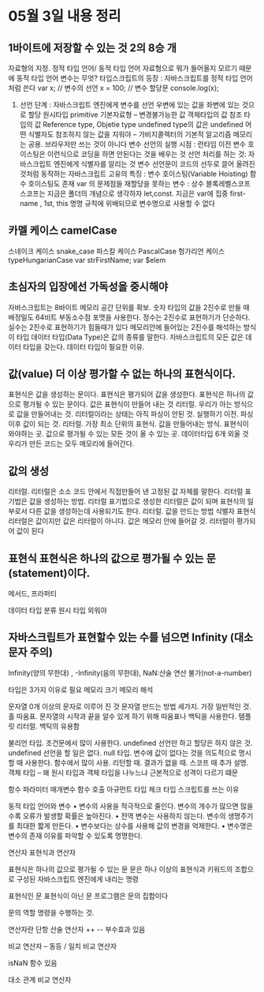 # 05월 3일 내용 정리

## 1바이트에 저장할 수 있는 것 2의 8승 개
자료형의 지정. 
정적 타입 언어/ 동적 타입 언어
자료형으로 뭐가 들어올지 모르기 때문에 동적 타입 언어
변수는 무엇?
타입스크립트의 등장 : 자바스크립트를 정적 타입 언어처럼 쓴다
var x; // 변수의 선언
x = 100; // 변수 할당문
console.log(x);
1. 선언 단계 : 자바스크립트 엔진에게 변수를 선언
우변에 있는 값을 좌변에 있는 것으로 할당
원시타입 primitive 기본자료형 – 변경불가능한 값
객체타입의 값 참조 타입의 값 Reference type, Objetie type
undefined type의 값은 undefined 
어떤 식별자도 참조하지 않는 값을 지워야 – 가비지콜렉터의 기본적 알고리즘
메모리는 공용. 브라우저만 쓰는 것이 아니다
변수 선언의 실행 시점 : 런타임 이전
변수 호이스팅은 이런식으로 코딩을 하면 안된다는 것을 배우는 것
선언 처리를 하는 것: 자바스크립트 엔진에게 식별자를 알리는 것
변수 선언문이 코드의 선두로 끌어 올려진 것처럼 동작하는 자바스크립트 고유의 특징 : 변수 호이스팅(Variable Hoisting)
함수 호이스팅도 존재
var 의 문제점들
재할당을 못하는 변수 : 상수
블록레벨스코프
스코프는 지금은 폴더의 개념으로 생각하자
let,const. 지금은 var에 집중
first-name , 1st, this 명명 규칙에 위배되므로 변수명으로 사용할 수 없다

## 카멜 케이스 camelCase
스네이크 케이스 snake_case
파스칼 케이스 PascalCase
헝가리언 케이스 typeHungarianCase
var strFirstName;
var $elem

## 초심자의 입장에선 가독성을 중시해야
자바스크립트는 8바이트 메모리 공간 단위를 확보.
숫자 타입의 값을 2진수로 만들 때 배정밀도 64비트 부동소수점 포맷을 사용한다.
정수는 2진수로 표현하기가 단순하다.
실수는 2진수로 표현하기가 힘들때가 있다 
메모리안에 들어있는 2진수를 해석하는 방식이 타입
데이터 타입(Data Type)은 값의 종류를 말한다. 자바스크립트의 모든 값은 데이터 타입을 갖는다. 
데이터 타입이 필요한 이유.

## 값(value) 더 이상 평가할 수 없는 하나의 표현식이다. 
표현식은 값을 생성하는 문이다. 표현식은 평가되어 값을 생성한다.
표현식은 하나의 값으로 평가될 수 있는 문이다. 값은 표현식이 만들어 내는 것
리터럴. 우리가 아는 방식으로 값을 만들어내는 것. 
리터럴이라는 상태는 아직 파싱이 안된 것.
실행하기 이전. 파싱 이후 값이 되는 것.
리터럴. 가장 최소 단위의 표현식. 값을 만들어내는 방식.
표현식이 와야하는 곳. 값으로 평가될 수 있는 모든 것이 올 수 있는 곳.
데이터타입 6개 외울 것
우리가 만든 코드는 모두 메모리에 들어간다.

## 값의 생성
리터럴. 리터럴은 소소 코드 안에서 직접만들어 낸 고정된 값 자체를 말한다. 
리터럴 표기법은 값을 생성하는 방법. 리터럴 표기법으로 생성한 리터럴은 값이 되며 표현식의 일부로서 다른 값을 생성하는데 사용되기도 한다.
리터럴. 값을 만드는 방법
식별자 표현식
리터럴은 값이지만 값은 리터럴이 아니다.
값은 메모리 안에 들어갈 것.
리터럴이 평가되어 값이 된다

## 표현식 표현식은 하나의 값으로 평가될 수 있는 문(statement)이다.
메서드, 프라퍼티

데이터 타입 분류 원시 타입 외워야

## 자바스크립트가 표현할수 있는 수를 넘으면 Infinity (대소문자 주의)
Infinity(양의 무한대) , -Infinity(음의 무한대),  NaN:산술 연산 불가(not-a-number)

타입은 3가지 이유로 필요
메모리 크기 메모리 해석

문자열 0개 이상의 문자로 이루어 진 것
문자열 만드는 방법 세가지. 가장 일반적인 것. 홀 따옴표.
문자열의 시작과 끝을 알수 있게 하기 위해 따옴표나 백틱을 사용한다.
템플릿 리터럴. 백틱의 유용함

불리언 타입. 조건문에서 많이 사용한다.
 undefined 선언만 하고 할당은 하지 않은 것.
undefined 선언을 할 일은 없다.
null 타입. 변수에 값이 없다는 것을 의도적으로 명시 할 때 사용한다.
함수에서 많이 사용. 리턴할 때. 결과가 없을 때.
스코프 때 추가 설명.
객체 타입 – 왜 원시 타입과 객체 타입을 나누느냐 근본적으로 성격이 다르기 떄문

함수 파라미터 매개변수
함수 호출 아규먼트
타입 체크
타입 스크립트를 쓰는 이유

동적 타입 언어와 변수
•	변수의 사용을 적극적으로 줄인다. 변수의 개수가 많으면 많을수록 오류가 발생할 확률은 높아진다.
•	전역 변수는 사용하지 않는다. 변수의 생명주기를 최대한 짧게 만든다.
•	변수보다는 상수를 사용해 값의 변경을 억제한다.
•	변수명은 변수의 존재 이유를 파악할 수 있도록 명명한다.


연산자
표현식과 연산자

표현식은 하나의 값으로 평가될 수 있는 문
문은 하나 이상의 표현식과 키워드의 조합으로 구성된 자바스크립트 엔진에게 내리는 명령

표현식인 문
표현식이 아닌 문
프로그램은 문의 집합이다

문의 역할 명령을 수행하는 것.

연산자란
단항 산술 연산자 ++ -- 부수효과 있음

비교 연산자 – 동등 / 일치 비교 연산자

isNaN 함수 있음

대소 관계 비교 연산자
